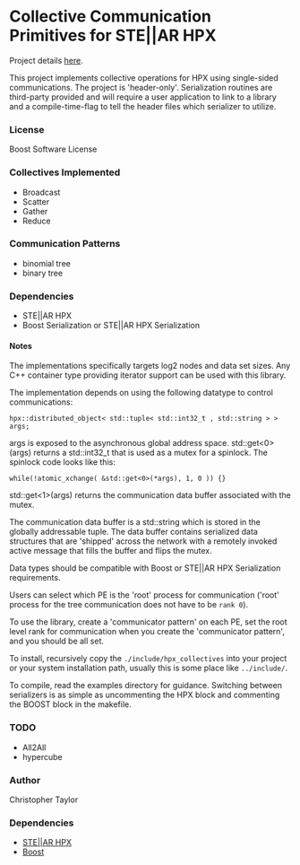 <!-- Copyright (c) 2020 Christopher Taylor                                          -->
<!--                                                                                -->
<!--   Distributed under the Boost Software License, Version 1.0. (See accompanying -->
<!--   file LICENSE_1_0.txt or copy at http://www.boost.org/LICENSE_1_0.txt)        -->

# Collective Communication Primitives for STE||AR HPX

Project details [here](http://www.github.com/ct-clmsn/hpx_collectives/).

This project implements collective operations for HPX using single-sided
communications. The project is 'header-only'. Serialization routines are
third-party provided and will require a user application to link to a
library and a compile-time-flag to tell the header files which serializer
to utilize.

### License

Boost Software License

### Collectives Implemented

* Broadcast
* Scatter
* Gather
* Reduce

### Communication Patterns

* binomial tree
* binary tree

### Dependencies

* STE||AR HPX 
* Boost Serialization or STE||AR HPX Serialization

#### Notes

The implementations specifically targets log2 nodes and data set sizes.
Any C++ container type providing iterator support can be used with this
library.

The implementation depends on using the following datatype to control
communications:

~~~
hpx::distributed_object< std::tuple< std::int32_t , std::string > > args;
~~~

args is exposed to the asynchronous global address space. std::get<0>(args)
returns a std::int32_t that is used as a mutex for a spinlock. The spinlock
code looks like this:

~~~
while(!atomic_xchange( &std::get<0>(*args), 1, 0 )) {}
~~~

std::get<1>(args) returns the communication data buffer associated with
the mutex.

The communication data buffer is a std::string which is stored in the
globally addressable tuple. The data buffer contains serialized data
structures that are 'shipped' across the network with a remotely invoked
active message that fills the buffer and flips the mutex.

Data types should be compatible with Boost or STE||AR HPX Serialization
requirements.

Users can select which PE is the 'root' process for communication ('root'
process for the tree communication does not have to be `rank 0`).

To use the library, create a 'communicator pattern' on each PE, set the
root level rank for communication when you create the 'communicator pattern',
and you should be all set.

To install, recursively copy the `./include/hpx_collectives` into your
project or your system installation path, usually this is some place like
`../include/`.

To compile, read the examples directory for guidance. Switching between
serializers is as simple as uncommenting the HPX block and commenting the
BOOST block in the makefile.

### TODO
* All2All
* hypercube

### Author
Christopher Taylor

### Dependencies

* [STE||AR HPX](https://github.com/STEllAR-GROUP/hpx)
* [Boost](https://github.com/boostorg/boost)
